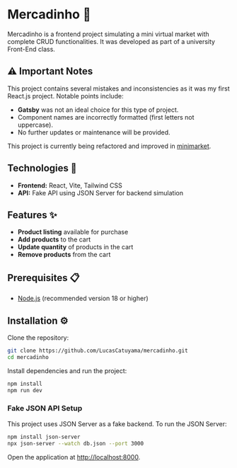 # Mercadinho 🛒

Mercadinho is a frontend project simulating a mini virtual market with complete CRUD functionalities. It was developed as part of a university Front-End class.

## ⚠️ Important Notes

This project contains several mistakes and inconsistencies as it was my first React.js project. Notable points include:

- **Gatsby** was not an ideal choice for this type of project.
- Component names are incorrectly formatted (first letters not uppercase).
- No further updates or maintenance will be provided.

This project is currently being refactored and improved in [minimarket](https://github.com/LucasCatuyama/minimarket).

## Technologies 🚀

- **Frontend:** React, Vite, Tailwind CSS
- **API:** Fake API using JSON Server for backend simulation

## Features ✨

- **Product listing** available for purchase
- **Add products** to the cart
- **Update quantity** of products in the cart
- **Remove products** from the cart

## Prerequisites 📋

- [Node.js](https://nodejs.org/en) (recommended version 18 or higher)

## Installation ⚙️

Clone the repository:

```bash
git clone https://github.com/LucasCatuyama/mercadinho.git
cd mercadinho
```

Install dependencies and run the project:

```bash
npm install
npm run dev
```

### Fake JSON API Setup

This project uses JSON Server as a fake backend. To run the JSON Server:

```bash
npm install json-server
npx json-server --watch db.json --port 3000
```

Open the application at [http://localhost:8000](http://localhost:8000/).
